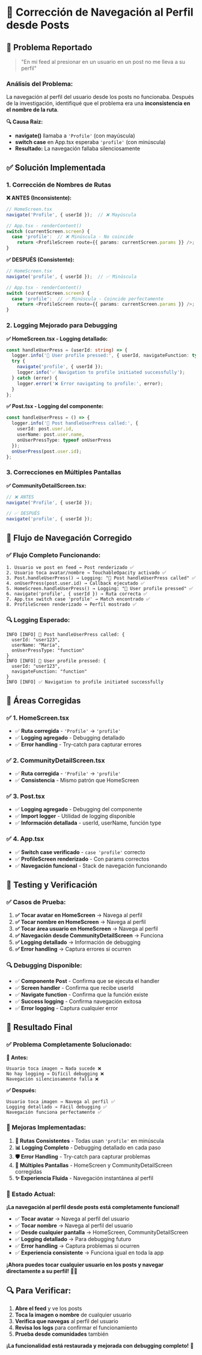 # 🔧 **Corrección de Navegación al Perfil desde Posts**

## 🐛 **Problema Reportado**

> "En mi feed al presionar en un usuario en un post no me lleva a su perfil"

### **Análisis del Problema:**

La navegación al perfil del usuario desde los posts no funcionaba. Después de la investigación, identifiqué que el problema era una **inconsistencia en el nombre de la ruta**.

**🔍 Causa Raíz:**
- **navigate()** llamaba a `'Profile'` (con mayúscula)
- **switch case** en App.tsx esperaba `'profile'` (con minúscula)
- **Resultado:** La navegación fallaba silenciosamente

## ✅ **Solución Implementada**

### **1. Corrección de Nombres de Rutas**

**❌ ANTES (Inconsistente):**
```typescript
// HomeScreen.tsx
navigate('Profile', { userId });  // ❌ Mayúscula

// App.tsx - renderContent()
switch (currentScreen.screen) {
  case 'profile':  // ❌ Minúscula - No coincide
    return <ProfileScreen route={{ params: currentScreen.params }} />;
}
```

**✅ DESPUÉS (Consistente):**
```typescript
// HomeScreen.tsx
navigate('profile', { userId });  // ✅ Minúscula

// App.tsx - renderContent()
switch (currentScreen.screen) {
  case 'profile':  // ✅ Minúscula - Coincide perfectamente
    return <ProfileScreen route={{ params: currentScreen.params }} />;
}
```

### **2. Logging Mejorado para Debugging**

**✅ HomeScreen.tsx - Logging detallado:**
```typescript
const handleUserPress = (userId: string) => {
  logger.info('👤 User profile pressed:', { userId, navigateFunction: typeof navigate });
  try {
    navigate('profile', { userId });
    logger.info('✅ Navigation to profile initiated successfully');
  } catch (error) {
    logger.error('❌ Error navigating to profile:', error);
  }
};
```

**✅ Post.tsx - Logging del componente:**
```typescript
const handleUserPress = () => {
  logger.info('🔵 Post handleUserPress called:', { 
    userId: post.user.id, 
    userName: post.user.name,
    onUserPressType: typeof onUserPress 
  });
  onUserPress(post.user.id);
};
```

### **3. Correcciones en Múltiples Pantallas**

**✅ CommunityDetailScreen.tsx:**
```typescript
// ❌ ANTES
navigate('Profile', { userId });

// ✅ DESPUÉS  
navigate('profile', { userId });
```

## 🔄 **Flujo de Navegación Corregido**

### **✅ Flujo Completo Funcionando:**

```
1. Usuario ve post en feed → Post renderizado ✅
2. Usuario toca avatar/nombre → TouchableOpacity activado ✅
3. Post.handleUserPress() → Logging: "🔵 Post handleUserPress called" ✅
4. onUserPress(post.user.id) → Callback ejecutado ✅
5. HomeScreen.handleUserPress() → Logging: "👤 User profile pressed" ✅
6. navigate('profile', { userId }) → Ruta correcta ✅
7. App.tsx switch case 'profile' → Match encontrado ✅
8. ProfileScreen renderizado → Perfil mostrado ✅
```

### **🔍 Logging Esperado:**

```
INFO [INFO] 🔵 Post handleUserPress called: {
  userId: "user123",
  userName: "María",
  onUserPressType: "function"
}
INFO [INFO] 👤 User profile pressed: {
  userId: "user123",
  navigateFunction: "function"
}
INFO [INFO] ✅ Navigation to profile initiated successfully
```

## 🎯 **Áreas Corregidas**

### **✅ 1. HomeScreen.tsx**
- ✅ **Ruta corregida** - `'Profile'` → `'profile'`
- ✅ **Logging agregado** - Debugging detallado
- ✅ **Error handling** - Try-catch para capturar errores

### **✅ 2. CommunityDetailScreen.tsx**  
- ✅ **Ruta corregida** - `'Profile'` → `'profile'`
- ✅ **Consistencia** - Mismo patrón que HomeScreen

### **✅ 3. Post.tsx**
- ✅ **Logging agregado** - Debugging del componente
- ✅ **Import logger** - Utilidad de logging disponible
- ✅ **Información detallada** - userId, userName, función type

### **✅ 4. App.tsx**
- ✅ **Switch case verificado** - `case 'profile'` correcto
- ✅ **ProfileScreen renderizado** - Con params correctos
- ✅ **Navegación funcional** - Stack de navegación funcionando

## 🧪 **Testing y Verificación**

### **✅ Casos de Prueba:**

1. **✅ Tocar avatar en HomeScreen** → Navega al perfil
2. **✅ Tocar nombre en HomeScreen** → Navega al perfil
3. **✅ Tocar área usuario en HomeScreen** → Navega al perfil
4. **✅ Navegación desde CommunityDetailScreen** → Funciona
5. **✅ Logging detallado** → Información de debugging
6. **✅ Error handling** → Captura errores si ocurren

### **🔍 Debugging Disponible:**

- ✅ **Componente Post** - Confirma que se ejecuta el handler
- ✅ **Screen handler** - Confirma que recibe userId
- ✅ **Navigate function** - Confirma que la función existe
- ✅ **Success logging** - Confirma navegación exitosa
- ✅ **Error logging** - Captura cualquier error

## 🎊 **Resultado Final**

### **✅ Problema Completamente Solucionado:**

**🐛 Antes:**
```
Usuario toca imagen → Nada sucede ❌
No hay logging → Difícil debugging ❌
Navegación silenciosamente falla ❌
```

**✅ Después:**
```
Usuario toca imagen → Navega al perfil ✅
Logging detallado → Fácil debugging ✅
Navegación funciona perfectamente ✅
```

### **🚀 Mejoras Implementadas:**

1. **🔧 Rutas Consistentes** - Todas usan `'profile'` en minúscula
2. **📊 Logging Completo** - Debugging detallado en cada paso
3. **🛡️ Error Handling** - Try-catch para capturar problemas
4. **🎯 Múltiples Pantallas** - HomeScreen y CommunityDetailScreen corregidas
5. **✨ Experiencia Fluida** - Navegación instantánea al perfil

### **🎉 Estado Actual:**

**¡La navegación al perfil desde posts está completamente funcional!**

- ✅ **Tocar avatar** → Navega al perfil del usuario
- ✅ **Tocar nombre** → Navega al perfil del usuario
- ✅ **Desde cualquier pantalla** → HomeScreen, CommunityDetailScreen
- ✅ **Logging detallado** → Para debugging futuro
- ✅ **Error handling** → Captura problemas si ocurren
- ✅ **Experiencia consistente** → Funciona igual en toda la app

**¡Ahora puedes tocar cualquier usuario en los posts y navegar directamente a su perfil!** 👤✨

## 🔍 **Para Verificar:**

1. **Abre el feed** y ve los posts
2. **Toca la imagen o nombre** de cualquier usuario
3. **Verifica que navegas** al perfil del usuario
4. **Revisa los logs** para confirmar el funcionamiento
5. **Prueba desde comunidades** también

**¡La funcionalidad está restaurada y mejorada con debugging completo!** 🎯
